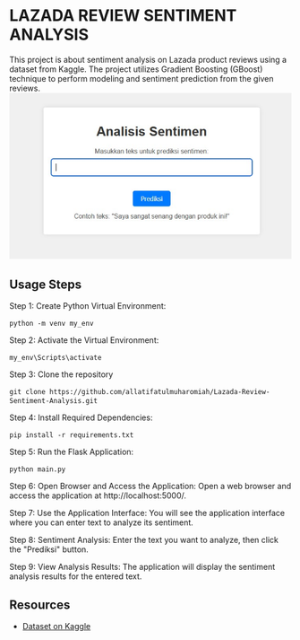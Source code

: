 # LAZADA REVIEW SENTIMENT ANALYSIS

This project is about sentiment analysis on Lazada product reviews using a dataset from Kaggle. The project utilizes Gradient Boosting (GBoost) technique to perform modeling and sentiment prediction from the given reviews.
![Demo](https://github.com/allatifatulmuharomiah/Lazada-Review-Sentiment-Analysis/raw/master/demo.jpg)

## Usage Steps

Step 1: Create Python Virtual Environment:
```
python -m venv my_env
```
Step 2: Activate the Virtual Environment:
```
my_env\Scripts\activate
```
Step 3: Clone the repository
```
git clone https://github.com/allatifatulmuharomiah/Lazada-Review-Sentiment-Analysis.git
```
Step 4: Install Required Dependencies:
```
pip install -r requirements.txt
```
Step 5: Run the Flask Application:
```
python main.py
```
Step 6: Open Browser and Access the Application:
Open a web browser and access the application at http://localhost:5000/.

Step 7: Use the Application Interface:
You will see the application interface where you can enter text to analyze its sentiment.

Step 8: Sentiment Analysis:
Enter the text you want to analyze, then click the "Prediksi" button.

Step 9: View Analysis Results:
The application will display the sentiment analysis results for the entered text.

## Resources
- [Dataset on Kaggle]([https://www.kaggle.com/](https://www.kaggle.com/datasets/grikomsn/lazada-indonesian-reviews))
